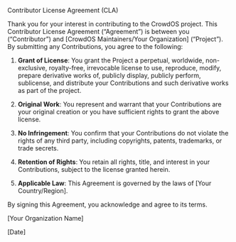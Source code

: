 Contributor License Agreement (CLA)

Thank you for your interest in contributing to the CrowdOS project. This Contributor License Agreement (“Agreement”) is between you (“Contributor”) and [CrowdOS Maintainers/Your Organization] (“Project”). By submitting any Contributions, you agree to the following:

1. **Grant of License**: You grant the Project a perpetual, worldwide, non-exclusive, royalty-free, irrevocable license to use, reproduce, modify, prepare derivative works of, publicly display, publicly perform, sublicense, and distribute your Contributions and such derivative works as part of the project.

2. **Original Work**: You represent and warrant that your Contributions are your original creation or you have sufficient rights to grant the above license.

3. **No Infringement**: You confirm that your Contributions do not violate the rights of any third party, including copyrights, patents, trademarks, or trade secrets.

4. **Retention of Rights**: You retain all rights, title, and interest in your Contributions, subject to the license granted herein.

5. **Applicable Law**: This Agreement is governed by the laws of [Your Country/Region].

By signing this Agreement, you acknowledge and agree to its terms.

[Your Organization Name]

[Date]
